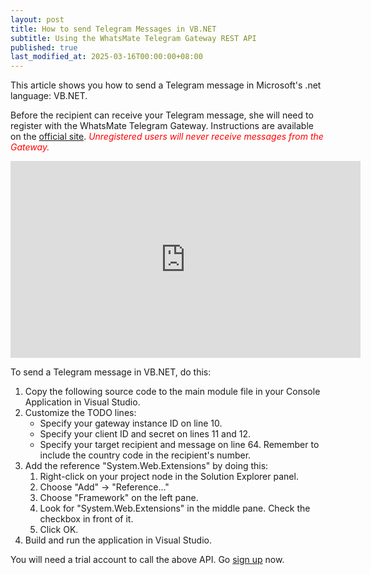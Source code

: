 ```yaml
---
layout: post
title: How to send Telegram Messages in VB.NET
subtitle: Using the WhatsMate Telegram Gateway REST API
published: true
last_modified_at: 2025-03-16T00:00:00+08:00
---
```


This article shows you how to send a Telegram message in Microsoft's .net language: VB.NET.

Before the recipient can receive your Telegram message, she will need to register with the WhatsMate Telegram Gateway. Instructions are available on the [official site](https://www.whatsmate.net/telegram-gateway-api.html). <span style="color:red">*Unregistered users will never receive messages from the Gateway.*</span>


<iframe width="560" height="315" src="https://www.youtube.com/embed/ur7PBgGhI28?rel=0&cc_load_policy=1" frameborder="0" allowfullscreen></iframe>


To send a Telegram message in VB.NET, do this:

1. Copy the following source code to the main module file in your Console Application in Visual Studio.  <script src="https://gist.github.com/whatsmate/72d4e510e19e7d384e52bbab08a1678e.js"></script>
2. Customize the TODO lines:
   * Specify your gateway instance ID on line 10.
   * Specify your client ID and secret on lines 11 and 12.
   * Specify your target recipient and message on line 64. Remember to include the country code in the recipient's number.
3. Add the reference "System.Web.Extensions" by doing this:
   1. Right-click on your project node in the Solution Explorer panel.
   2. Choose "Add" -> "Reference..."
   3. Choose "Framework" on the left pane.
   4. Look for "System.Web.Extensions" in the middle pane. Check the checkbox in front of it.
   5. Click OK.
4. Build and run the application in Visual Studio.


You will need a trial account to call the above API. Go [sign up](https://www.whatsmate.net/telegram-gateway-api.html) now.



<br>

